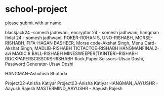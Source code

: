 # school-project
please submit with ur name

blackjack24 -somesh jadhwani,
encryptor 24 - somesh jadhwani, 
hangman finlal 24 - somesh jadhwani, 
POKER-ROHAN S,
UNO-RISHABH,
MORSE-RISHABH,
FIFA-HAGAN BASHEER,
Morse code-Akshat Singh,
Menu Card-Akshat Singh,
MADLIB-RISHABH
TICTACTOE-RISHABH
HANGMANFINAL2-avi
MAGIC 8 BALL-RISHABH
MINESWEEPER(TKINTER)-RISHABH
ROCKPAPERSCISSORS-RISHABH
Rock,Paper Scissors-Utsav Doshi, 
Password Generator-Utsav Doshi

HANGMAN-Ashutosh Bhutada

Project02-Anisha Katiyar
Project03-Anisha Katiyar
HANGMAN_AAYUSHR - Aayush Rajesh
MASTERMIND_AAYUSHR - Aayush Rajesh




